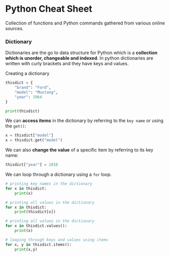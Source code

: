 # Python Cheat Sheet 

Collection of functions and Python commands gathered from various online sources. 


### Dictionary 

Dictionaries are the go to data structure for Python which is a **collection which is unorder, changeable and indexed**. In python dictionaries are written with curly brackets and they have keys and values. 


Creating a dictionary
```python
thisdict = {
    "brand": "Ford", 
    "model": "Mustang", 
    "year": 1964
}

print(thisdict)
```


We can **access items** in the dictionary by referring to the `key name` or using the `get()`: 

```python
x = thisdict["model"]
x = thisdict.get("model")
```



We can also **change the value** of a specific item by referring to its key name: 

```python 
thisdict["year"] = 2018
```



We can loop through a dictionary using a `for` loop. 

```python
# printing key names in the dictionary 
for x in thisdict: 
    print(x)

# printing all values in the dictionary 
for x in thisdict: 
    print(thisdict[x])

# printing all values in the dictionary 
for x in thisdict.values():
    print(x)

# looping through keys and values using items 
for x, y in thisdict.items():
    print(x,y)
```





